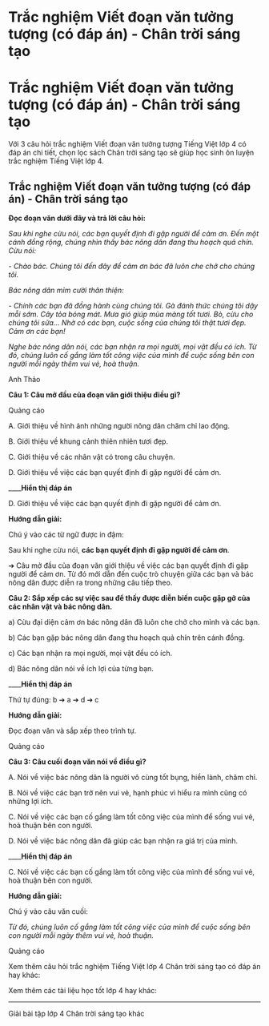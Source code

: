 # Trắc nghiệm Viết đoạn văn tưởng tượng (có đáp án) - Chân trời sáng tạo

# Trắc nghiệm Viết đoạn văn tưởng tượng (có đáp án) - Chân trời sáng tạo

Với 3 câu hỏi trắc nghiệm Viết đoạn văn tưởng tượng Tiếng Việt lớp 4 có đáp án chi tiết, chọn lọc sách Chân trời sáng tạo sẽ giúp học sinh ôn luyện trắc nghiệm Tiếng Việt lớp 4.

## Trắc nghiệm Viết đoạn văn tưởng tượng (có đáp án) - Chân trời sáng tạo

**Đọc đoạn văn dưới đây và trả lời câu hỏi:**

_Sau khi nghe cừu nói, các bạn quyết định đi gặp người để cảm ơn. Đến một cánh đồng rộng, chúng nhìn thấy bác nông dân đang thu hoạch quả chín. Cừu nói:_

_\- Chào bác. Chúng tôi đến đây để cảm ơn bác đã luôn che chở cho chúng tôi._

_Bác nông dân mỉm cười thân thiện:_

_\- Chính các bạn đã đồng hành cùng chúng tôi. Gà đánh thức chúng tôi dậy mỗi sớm. Cây tỏa bóng mát. Mưa gió giúp mùa màng tốt tươi. Bò, cừu cho chúng tôi sữa… Nhờ có các bạn, cuộc sống của chúng tôi thật tươi đẹp. Cảm ơn các bạn!_

_Nghe bác nông dân nói, các bạn nhận ra mọi người, mọi vật đều có ích. Từ đó, chúng luôn cố gắng làm tốt công việc của mình để cuộc sống bên con người mỗi ngày thêm vui vẻ, hoà thuận._

Anh Thảo

**Câu 1: Câu mở đầu của đoạn văn giới thiệu điều gì?**

Quảng cáo

A. Giới thiệu về hình ảnh những người nông dân chăm chỉ lao động.

B. Giới thiệu về khung cảnh thiên nhiên tươi đẹp.

C. Giới thiệu về các nhân vật có trong câu chuyện.

D. Giới thiệu về việc các bạn quyết định đi gặp người để cảm ơn.

____**Hiển thị đáp án**

D. Giới thiệu về việc các bạn quyết định đi gặp người để cảm ơn.

**Hướng dẫn giải:**

Chú ý vào các từ ngữ được in đậm:

Sau khi nghe cừu nói, **các bạn quyết định đi gặp người để cảm ơn**.

➔ Câu mở đầu của đoạn văn giới thiệu về việc các bạn quyết định đi gặp người để cảm ơn. Từ đó mới dẫn đến cuộc trò chuyện giữa các bạn và bác nông dân được diễn ra trong những câu tiếp theo.

**Câu 2: Sắp xếp các sự việc sau để thấy được diễn biến cuộc gặp gỡ của các nhân vật và bác nông dân.**

a) Cừu đại diện cảm ơn bác nông dân đã luôn che chở cho mình và các bạn.

b) Các bạn gặp bác nông dân đang thu hoạch quả chín trên cánh đồng.

c) Các bạn nhận ra mọi người, mọi vật đều có ích.

d) Bác nông dân nói về ích lợi của từng bạn.

____**Hiển thị đáp án**

Thứ tự đúng: b ➔ a ➔ d ➔ c

**Hướng dẫn giải:**

Đọc đoạn văn và sắp xếp theo trình tự. 

Quảng cáo

**Câu 3: Câu cuối đoạn văn nói về điều gì?**

A. Nói về việc bác nông dân là người vô cùng tốt bụng, hiền lành, chăm chỉ.

B. Nói về việc các bạn trở nên vui vẻ, hạnh phúc vì hiểu ra mình cũng có những lợi ích.

C. Nói về việc các bạn cố gắng làm tốt công việc của mình để sống vui vẻ, hoà thuận bên con người.

D. Nói về việc bác nông dân đã giúp các bạn nhận ra giá trị của mình.

____**Hiển thị đáp án**

C. Nói về việc các bạn cố gắng làm tốt công việc của mình để sống vui vẻ, hoà thuận bên con người.

**Hướng dẫn giải:**

Chú ý vào câu văn cuối:

_Từ đó, chúng luôn cố gắng làm tốt công việc của mình để cuộc sống bên con người mỗi ngày thêm vui vẻ, hoà thuận._

Quảng cáo

Xem thêm câu hỏi trắc nghiệm Tiếng Việt lớp 4 Chân trời sáng tạo có đáp án hay khác:

Xem thêm các tài liệu học tốt lớp 4 hay khác:

* * *

Giải bài tập lớp 4 Chân trời sáng tạo khác
